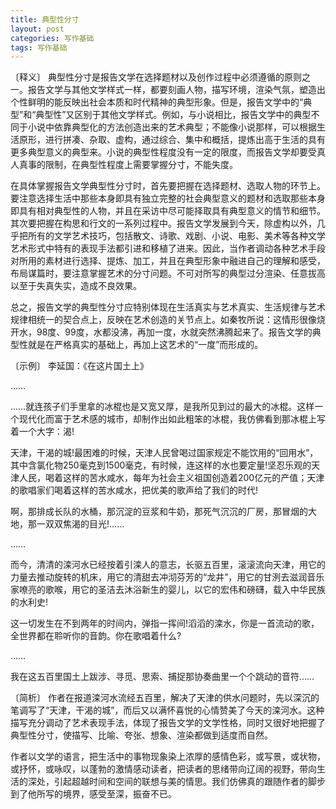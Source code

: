 ```yaml
---
title: 典型性分寸
layout: post
categories: 写作基础
tags: 写作基础
---
```


〔释义〕 典型性分寸是报告文学在选择题材以及创作过程中必须遵循的原则之一。报告文学与其他文学样式一样，都要刻画人物，描写环境，渲染气氛，塑造出个性鲜明的能反映出社会本质和时代精神的典型形象。但是，报告文学中的“典型”和“典型性”又区别于其他文学样式。例如，与小说相比，报告文学中的典型不同于小说中依靠典型化的方法创造出来的艺术典型；不能像小说那样，可以根据生活原形，进行拼凑、杂取、虚构，通过综合、集中和概括，提炼出高于生活的具有更多典型意义的典型来。小说的典型性程度没有一定的限度，而报告文学却要受真人真事的限制，在典型性程度上需要掌握分寸，不能失度。

在具体掌握报告文学典型性分寸时，首先要把握在选择题材、选取人物的环节上。要注意选择生活中那些本身即具有独立完整的社会典型意义的题材和选取那些本身即具有相对典型性的人物，并且在采访中尽可能择取具有典型意义的情节和细节。其次要把握在构思和行文的一系列过程中。报告文学发展到今天，除虚构以外，几乎把所有的文学艺术技巧，包括散文、诗歌、戏剧、小说、电影、美术等各种文学艺术形式中特有的表现手法都引进和移植了进来。因此，当作者调动各种艺术手段对所用的素材进行选择、提炼、加工，并且在典型形象中融进自己的理解和感受，布局谋篇时，要注意掌握艺术的分寸问题。不可对所写的典型过分渲染、任意拔高以至于失真失实，造成不良效果。

总之，报告文学的典型性分寸应特别体现在生活真实与艺术真实、生活规律与艺术规律相统一的契合点上，反映在艺术创造的关节点上。如秦牧所说：这情形很像烧开水，98度、99度，水都没沸，再加一度，水就突然沸腾起来了。报告文学的典型性就是在严格真实的基础上，再加上这艺术的“一度”而形成的。

〔示例〕 李延国：《在这片国土上》

……

……就连孩子们手里拿的冰棍也是又宽又厚，是我所见到过的最大的冰棍。这样一个现代化而富于艺术感的城市，却制作出如此粗笨的冰棍，我仿佛看到那冰棍上写着一个大字：渴!

天津，干渴的城!最困难的时候，天津人民曾喝过国家规定不能饮用的“回用水”，其中含氯化物250毫克到1500毫克，有时候，连这样的水也要定量!坚忍乐观的天津人民，喝着这样的苦水咸水，每年为社会主义祖国创造着200亿元的产值；天津的歌唱家们喝着这样的苦水咸水，把优美的歌声给了我们的时代!

啊，那排成长队的水桶，那沉淀的豆浆和牛奶，那死气沉沉的厂房，那冒烟的大地，那一双双焦渴的目光!……

……

而今，清清的滦河水已经按着引滦人的意志，长驱五百里，滚滚流向天津，用它的力量去推动旋转的机床，用它的清甜去冲沏芬芳的“龙井”，用它的甘洌去滋润音乐家嘹亮的歌喉，用它的圣洁去沐浴新生的婴儿，以它的宏伟和磅礴，载入中华民族的水利史!

这一切发生在不到两年的时间内，弹指一挥间!滔滔的滦水，你是一首流动的歌，全世界都在聆听你的音韵。你在歌唱着什么?

……

我在这五百里国土上跋涉、寻觅、思索、捕捉那协奏曲里一个个跳动的音符……

〔简析〕 作者在报道滦河水流经五百里，解决了天津的供水问题时，先以深沉的笔调写了“天津，干渴的城”，而后又以满怀喜悦的心情赞美了今天的滦河水。这种描写充分调动了艺术表现手法，体现了报告文学的文学性格，同时又很好地把握了典型性分寸，使描写、比喻、夸张、想象、渲染都做到适度而自然。

作者以文学的语言，把生活中的事物现象染上浓厚的感情色彩，或写景，或状物，或抒怀，或咏叹，以蓬勃的激情感动读者，把读者的思绪带向辽阔的视野，带向生活的深处，引起超越时间和空间的联想与美的情思。我们仿佛真的跟随作者的脚步到了他所写的境界，感受至深，振奋不已。 